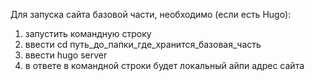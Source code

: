 Для запуска сайта базовой части, необходимо (если есть Hugo):
1) запустить командную строку
2) ввести cd путь_до_папки_где_хранится_базовая_часть
3) ввести hugo server
4) в ответе в командной строки будет локальный айпи адрес сайта
